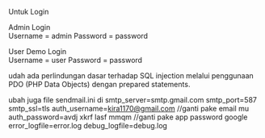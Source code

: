 Untuk Login

Admin Login      
Username = admin 
Password = password

User Demo Login      
Username = user 
Password = password

udah ada perlindungan dasar terhadap SQL injection melalui penggunaan PDO (PHP Data Objects) dengan prepared statements.


ubah juga file sendmail.ini di
smtp_server=smtp.gmail.com
smtp_port=587
smtp_ssl=tls
auth_username=kira1170@gmail.com //ganti pake email mu
auth_password=avdj xkrf lasf mmqm //ganti pake app password google
error_logfile=error.log
debug_logfile=debug.log
